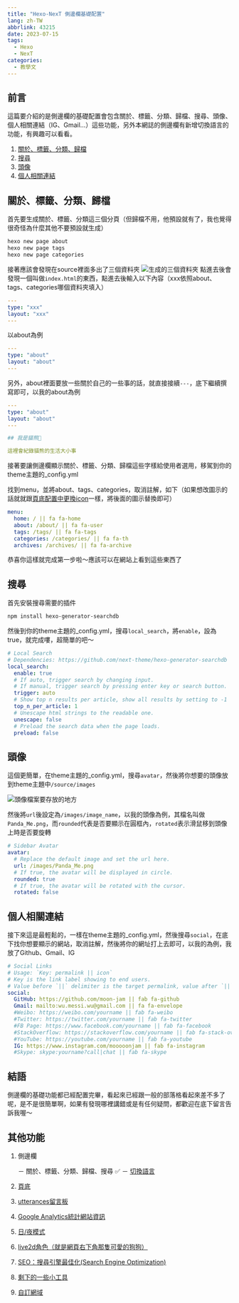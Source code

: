 ```yaml
---
title: "Hexo-NexT 側邊欄基礎配置"
lang: zh-TW
abbrlink: 43215
date: 2023-07-15
tags: 
  - Hexo
  - NexT
categories:
  - 教學文
---
```


## 前言

這篇要介紹的是側邊欄的基礎配置會包含關於、標籤、分類、歸檔、搜尋、頭像、個人相關連結（IG、Gmail...）這些功能，另外本網誌的側邊欄有新增切換語言的功能，有興趣可以看看。

<!--more-->

1. [關於、標籤、分類、歸檔](/NexT-sidebar-basic/#關於、標籤、分類、歸檔)
2. [搜尋](/NexT-sidebar-basic/#搜尋)
3. [頭像](/NexT-sidebar-basic/#頭像)
4. [個人相關連結](/NexT-sidebar-basic/#個人相關連結)

## 關於、標籤、分類、歸檔

首先要生成關於、標籤、分類這三個分頁（但歸檔不用，他預設就有了，我也覺得很奇怪為什麼其他不要預設就生成）

``` bash
hexo new page about
hexo new page tags
hexo new page categories
```

接著應該會發現在source裡面多出了三個資料夾
![生成的三個資料夾](https://i.imgur.com/Y27wMgQ.png)
點進去後會發現一個叫做```index.html```的東西，點進去後輸入以下內容（xxx依照about、tags、categories哪個資料夾填入）

``` yml
---
type: "xxx"
layout: "xxx"
---
```

以about為例

``` yml
---
type: "about"
layout: "about"
---
```

另外，about裡面要放一些關於自己的一些事的話，就直接接續`---`，底下繼續撰寫即可，以我的about為例

``` yml
---
type: "about"
layout: "about"
---

## 我是貓熊🐼

這裡會紀錄貓熊的生活大小事
```

接著要讓側邊欄顯示關於、標籤、分類、歸檔這些字樣給使用者選用，移駕到你的theme主題的_config.yml

找到menu，並將about、tags、categories，取消註解，如下（如果想改圖示的話就就跟[頁底配置中更換icon](/NexT-sidebar-basic/#版權說明、icon、Powered-by…)一樣，將後面的圖示替換即可）

``` yml
menu:
  home: / || fa fa-home
  about: /about/ || fa fa-user
  tags: /tags/ || fa fa-tags
  categories: /categories/ || fa fa-th
  archives: /archives/ || fa fa-archive
```

恭喜你這樣就完成第一步啦～應該可以在網站上看到這些東西了

## 搜尋

首先安裝搜尋需要的插件

``` txt
npm install hexo-generator-searchdb
```

然後到你的theme主題的_config.yml，搜尋```local_search```，將`enable`，設為true，就完成嘍，超簡單的吧～

```yml
# Local Search
# Dependencies: https://github.com/next-theme/hexo-generator-searchdb
local_search:
  enable: true
  # If auto, trigger search by changing input.
  # If manual, trigger search by pressing enter key or search button.
  trigger: auto
  # Show top n results per article, show all results by setting to -1
  top_n_per_article: 1
  # Unescape html strings to the readable one.
  unescape: false
  # Preload the search data when the page loads.
  preload: false
```

## 頭像

這個更簡單，在theme主題的_config.yml，搜尋```avatar```，然後將你想要的頭像放到theme主題中`/source/images`

![頭像檔案要存放的地方](https://i.imgur.com/AudEpQN.png)

然後將`url`後設定為`/images/image_name`，以我的頭像為例，其檔名叫做`Panda_Me.png`，而`rounded`代表是否要顯示在圓框內，`rotated`表示滑鼠移到頭像上時是否要旋轉

```yml
# Sidebar Avatar
avatar:
  # Replace the default image and set the url here.
  url: /images/Panda_Me.png
  # If true, the avatar will be displayed in circle.
  rounded: true
  # If true, the avatar will be rotated with the cursor.
  rotated: false
```

## 個人相關連結

接下來這是最輕鬆的，一樣在theme主題的_config.yml，然後搜尋```social```，在底下找你想要顯示的網站，取消註解，然後將你的網址打上去即可，以我的為例，我放了Github、Gmail、IG

```yml
# Social Links
# Usage: `Key: permalink || icon`
# Key is the link label showing to end users.
# Value before `||` delimiter is the target permalink, value after `||` delimiter is the name of Font Awesome icon.
social:
  GitHub: https://github.com/moon-jam || fab fa-github
  Gmail: mailto:wu.messi.wu@gmail.com || fa fa-envelope
  #Weibo: https://weibo.com/yourname || fab fa-weibo
  #Twitter: https://twitter.com/yourname || fab fa-twitter
  #FB Page: https://www.facebook.com/yourname || fab fa-facebook
  #StackOverflow: https://stackoverflow.com/yourname || fab fa-stack-overflow
  #YouTube: https://youtube.com/yourname || fab fa-youtube
  IG: https://www.instagram.com/mooooonjam || fab fa-instagram
  #Skype: skype:yourname?call|chat || fab fa-skype
```

## 結語

側邊欄的基礎功能都已經配置完畢，看起來已經跟一般的部落格看起來差不多了呢，是不是很簡單啊，如果有發現哪裡講錯或是有任何疑問，都歡迎在底下留言告訴我喔～

## 其他功能

1. 側邊欄

    － 關於、標籤、分類、歸檔、搜尋 ✅
    － [切換語言](/NexT-sidebar-switch-lang)  

2. [頁底](/NexT-footer)
3. [utterances留言板](/NexT-utterances-comment-box)  
4. [Google Analytics統計網站資訊](/NexT-google-analytics)  
5. [日/夜模式](/NexT-day-night-mode)  
6. [live2d角色（就是網頁右下角那隻可愛的狗狗）](/NexT-live2d)  
7. [SEO：搜尋引擎最佳化(Search Engine Optimization)](/SEO-Search-Engine-Optimization)  
8. [剩下的一些小工具](/NexT-some-cool-tools)  
9. [自訂網域](/Hexo-NexT_custom_domain)

